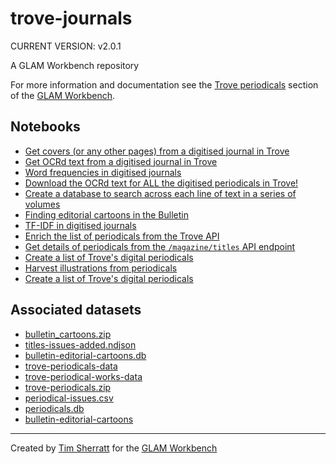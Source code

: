 # trove-journals

CURRENT VERSION: v2.0.1

A GLAM Workbench repository

For more information and documentation see the [Trove periodicals](https://glam-workbench.net/trove-journals) section of the [GLAM Workbench](https://glam-workbench.net).

## Notebooks
- [Get covers (or any other pages) from a digitised journal in Trove](https://github.com/GLAM-Workbench/trove-journals/blob/master/Get-page-images-from-a-Trove-journal.ipynb)
- [Get OCRd text from a digitised journal in Trove](https://github.com/GLAM-Workbench/trove-journals/blob/master/Get-text-from-a-Trove-journal.ipynb)
- [Word frequencies in digitised journals](https://github.com/GLAM-Workbench/trove-journals/blob/master/word_frequences_in_digitised_journals.ipynb)
- [Download the OCRd text for ALL the digitised periodicals in Trove!](https://github.com/GLAM-Workbench/trove-journals/blob/master/Download-text-for-all-digitised-journals.ipynb)
- [Create a database to search across each line of text in a series of volumes](https://github.com/GLAM-Workbench/trove-journals/blob/master/index-each-line-in-series.ipynb)
- [Finding editorial cartoons in the Bulletin](https://github.com/GLAM-Workbench/trove-journals/blob/master/Finding_editorial_cartoons_in_the_Bulletin.ipynb)
- [TF-IDF in digitised journals](https://github.com/GLAM-Workbench/trove-journals/blob/master/tfidf_in_digitised_journals.ipynb)
- [Enrich the list of periodicals from the Trove API](https://github.com/GLAM-Workbench/trove-journals/blob/master/periodicals-enrich-for-datasette.ipynb)
- [Get details of periodicals from the `/magazine/titles` API endpoint](https://github.com/GLAM-Workbench/trove-journals/blob/master/periodicals-from-api.ipynb)
- [Create a list of Trove's digital periodicals](https://github.com/GLAM-Workbench/trove-journals/blob/master/Create-digitised-journals-list.ipynb)
- [Harvest illustrations from periodicals](https://github.com/GLAM-Workbench/trove-journals/blob/master/harvest-illustrations-from-periodicals.ipynb)
- [Create a list of Trove's digital periodicals](https://github.com/GLAM-Workbench/trove-journals/blob/master/ned-periodicals.ipynb)


## Associated datasets
- [bulletin_cartoons.zip](https://trove-journals.s3.ap-southeast-2.amazonaws.com/bulletin_cartoons.zip)
- [titles-issues-added.ndjson](https://github.com/GLAM-Workbench/trove-periodicals-data/raw/main/titles-issues-added.ndjson)
- [bulletin-editorial-cartoons.db](https://github.com/GLAM-Workbench/bulletin-editorial-cartoons/raw/main/bulletin-editorial-cartoons.db)
- [trove-periodicals-data](https://github.com/GLAM-Workbench/trove-periodicals-data/)
- [trove-periodical-works-data](https://github.com/GLAM-Workbench/trove-periodical-works-data)
- [trove-periodicals.zip](https://trove-journals.s3.ap-southeast-2.amazonaws.com/trove-periodicals.zip)
- [periodical-issues.csv](https://github.com/GLAM-Workbench/trove-periodicals-data/raw/main/periodical-issues.csv)
- [periodicals.db](https://github.com/GLAM-Workbench/trove-periodicals-data/raw/main/periodicals.db)
- [bulletin-editorial-cartoons](https://github.com/GLAM-Workbench/bulletin-editorial-cartoons)


<!-- START RUN INFO -->

<!-- END RUN INFO -->

----
Created by [Tim Sherratt](https://timsherratt.au) for the [GLAM Workbench](https://glam-workbench.net)